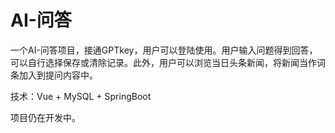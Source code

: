 # AI-问答
一个AI-问答项目，接通GPTkey，用户可以登陆使用。用户输入问题得到回答，可以自行选择保存或清除记录。此外，用户可以浏览当日头条新闻，将新闻当作词条加入到提问内容中。

技术：Vue + MySQL + SpringBoot

项目仍在开发中。
